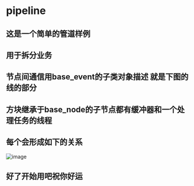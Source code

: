 # pipeline
## 这是一个简单的管道样例
## 用于拆分业务 
## 节点间通信用base_event的子类对象描述 就是下图的线的部分
## 方块继承于base_node的子节点都有缓冲器和一个处理任务的线程
## 每个会形成如下的关系
![image](https://github.com/huangzhibear/pipeline/assets/31907585/ca23200b-2cc0-44c6-8553-450bb6edb1f7)


## 好了开始用吧祝你好运

